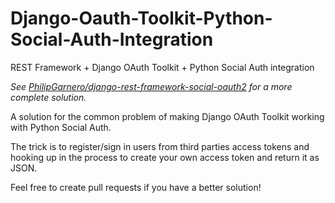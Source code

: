 # Django-Oauth-Toolkit-Python-Social-Auth-Integration
REST Framework + Django OAuth Toolkit + Python Social Auth integration

*See [PhilipGarnero/django-rest-framework-social-oauth2](https://github.com/PhilipGarnero/django-rest-framework-social-oauth2) for a more complete solution.*

A solution for the common problem of making Django OAuth Toolkit working with Python Social Auth.

The trick is to register/sign in users from third parties access tokens and hooking up in the process to create your own access token and return it as JSON.

Feel free to create pull requests if you have a better solution!

